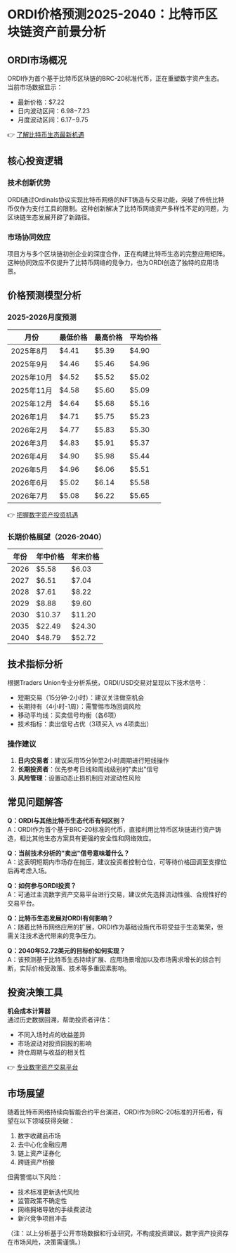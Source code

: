 # ORDI价格预测2025-2040：比特币区块链资产前景分析

## ORDI市场概况

ORDI作为首个基于比特币区块链的BRC-20标准代币，正在重塑数字资产生态。当前市场数据显示：
- 最新价格：$7.22
- 日内波动区间：$6.98-$7.23
- 月度波动区间：$6.17-$9.75

👉 [了解比特币生态最新机遇](https://bit.ly/okx_welcome)

## 核心投资逻辑

### 技术创新优势
ORDI通过Ordinals协议实现比特币网络的NFT铸造与交易功能，突破了传统比特币仅作为支付工具的限制。这种创新解决了比特币网络资产多样性不足的问题，为区块链生态发展开辟了新路径。

### 市场协同效应
项目方与多个区块链初创企业的深度合作，正在构建比特币生态的完整应用矩阵。这种协同效应不仅提升了比特币网络的竞争力，也为ORDI创造了独特的应用场景。

## 价格预测模型分析

### 2025-2026月度预测
| 月份 | 最低价格 | 最高价格 | 平均价格 |
|------|----------|----------|----------|
| 2025年8月 | $4.41 | $5.39 | $4.90 |
| 2025年9月 | $4.46 | $5.46 | $4.96 |
| 2025年10月 | $4.52 | $5.52 | $5.02 |
| 2025年11月 | $4.58 | $5.60 | $5.09 |
| 2025年12月 | $4.64 | $5.68 | $5.16 |
| 2026年1月 | $4.71 | $5.75 | $5.23 |
| 2026年2月 | $4.77 | $5.83 | $5.30 |
| 2026年3月 | $4.83 | $5.91 | $5.37 |
| 2026年4月 | $4.90 | $5.98 | $5.44 |
| 2026年5月 | $4.96 | $6.06 | $5.51 |
| 2026年6月 | $5.02 | $6.14 | $5.58 |
| 2026年7月 | $5.08 | $6.22 | $5.65 |

👉 [把握数字资产投资机遇](https://bit.ly/okx_welcome)

### 长期价格展望（2026-2040）
| 年份 | 年中价格 | 年末价格 |
|------|----------|----------|
| 2026 | $5.58 | $6.03 |
| 2027 | $6.51 | $7.04 |
| 2028 | $7.61 | $8.22 |
| 2029 | $8.88 | $9.60 |
| 2030 | $10.37 | $11.20 |
| 2035 | $22.49 | $24.30 |
| 2040 | $48.79 | $52.72 |

## 技术指标分析

根据Traders Union专业分析系统，ORDI/USD交易对呈现以下技术信号：
- 短期交易（15分钟-2小时）：建议关注做空机会
- 长期持有（4小时-1周）：需警惕市场回调风险
- 移动平均线：买卖信号均衡（各6项）
- 技术指标：卖出信号占优（3项买入 vs 4项卖出）

### 操作建议
1. **日内交易者**：建议采用15分钟至2小时周期进行短线操作
2. **长期投资者**：优先参考日线和周线级别的"卖出"信号
3. **风险管理**：设置动态止损机制应对波动性风险

## 常见问题解答

**Q：ORDI与其他比特币生态代币有何区别？**  
A：ORDI作为首个基于BRC-20标准的代币，直接利用比特币区块链进行资产铸造，相比其他生态方案具有更强的安全性和网络效应。

**Q：当前技术分析的"卖出"信号意味着什么？**  
A：这表明短期内市场存在抛压，建议投资者控制仓位，可等待价格回调至支撑位后再考虑入场。

**Q：如何参与ORDI投资？**  
A：可通过主流数字资产交易平台进行交易，建议优先选择流动性强、合规性好的交易平台。

**Q：比特币生态发展对ORDI有何影响？**  
A：随着比特币网络应用的扩展，ORDI作为基础设施代币将受益于生态繁荣，但需关注技术迭代带来的竞争压力。

**Q：2040年52.72美元的目标价如何实现？**  
A：该预测基于比特币生态持续扩展、应用场景增加以及市场需求增长的综合判断，实际价格受政策、技术等多重因素影响。

## 投资决策工具

**机会成本计算器**  
通过历史数据回溯，帮助投资者评估：
- 不同入场时点的收益差异
- 市场波动对投资回报的影响
- 持仓周期与收益的相关性

👉 [专业数字资产交易平台](https://bit.ly/okx_welcome)

## 市场展望

随着比特币网络持续向智能合约平台演进，ORDI作为BRC-20标准的开拓者，有望在以下领域获得突破：
1. 数字收藏品市场
2. 去中心化金融应用
3. 链上资产证券化
4. 跨链资产桥接

但需警惕以下风险：
- 技术标准更新迭代风险
- 监管政策不确定性
- 网络拥堵导致的手续费波动
- 新兴竞争项目冲击

（注：以上分析基于公开市场数据和行业研究，不构成投资建议。数字资产投资存在市场风险，决策需谨慎。）